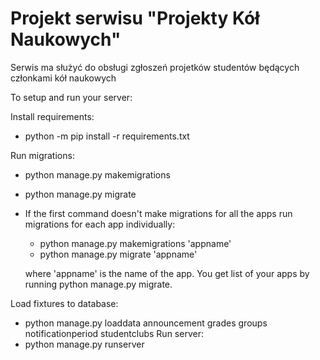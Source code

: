 # Projekt serwisu "Projekty Kół Naukowych"

Serwis ma służyć do obsługi zgłoszeń projetków studentów będących członkami kół naukowych


To setup and run your server:

Install requirements:
  - python -m pip install -r requirements.txt

Run migrations:
  - python manage.py makemigrations
  - python manage.py migrate
  - If the first command doesn't make migrations for all the apps run migrations for each app individually:
    - python manage.py makemigrations 'appname'
    - python manage.py migrate 'appname'
    
    where 'appname' is the name of the app. You get list of your apps by running python manage.py migrate.

Load fixtures to database:
  - python manage.py loaddata announcement grades groups notificationperiod studentclubs
Run server:
  - python manage.py runserver
